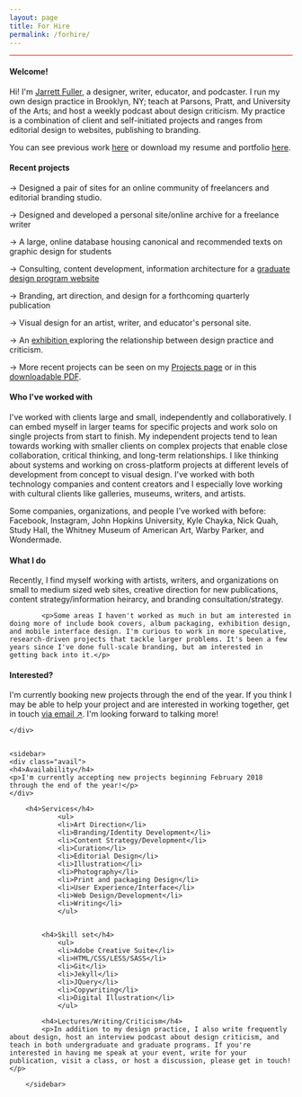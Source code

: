 ```yaml
---
layout: page
title: For Hire
permalink: /forhire/
---
```

<head>
<style type="text/css">
.profile {
  align-items: unset;
  border-top: 1px solid red;
}
.text {
align-items: unset;
}
/*
article li {
padding-bottom: 8px;
}
*/
.avail {
    width: 100%;
    background-color: rgba(255,0,0,0.1);
    border: 1px solid red;
    padding: 10px;
    box-sizing: border-box;
    margin-bottom: 10px;
}
.avail p {
    font-size: 20px;
    line-height: 26px;
}
.avail h4 {
padding-top: 0px;
}
sidebar h4 {
padding-top: 15px;
}
sidebar p {
  font-family: 'Karla', Helvetica, Arial, sans-serif;
  font-size: 16px;
  line-height: 22px;
}
</style>
</head>

<!------------------------->

<body>

<!--<img class="img-hero" src="/images/portrait.jpg"/>-->

<div class="profile">
<div class="text">

<div class="profile_section">
<h4>Welcome!</h4>
<article><p>Hi! I'm <a href="about">Jarrett Fuller</a>, a designer, writer, educator, and podcaster. I run my own design practice in Brooklyn, NY; teach at Parsons, Pratt, and University of the Arts; and host a weekly podcast about design criticism. My practice is a combination of client and self-initiated projects and ranges from editorial design to websites, publishing to branding.</p>

<p>You can see previous work <a href="/projects">here</a> or download my resume and portfolio <a href="/extras/jarrettfuller-work.pdf">here</a>.</p>

</article>
</div>

<div class="profile_section">
        <h4>Recent projects</h4>
            <article>
                <p> → Designed a pair of sites for an online community of freelancers and editorial branding studio.</p>
            <p>→ Designed and developed a personal site/online archive for a freelance writer</p>
            <p>→ A large, online database housing canonical and recommended texts on graphic design for students</p>
            <p>→ Consulting, content development, information architecture for a <a href="http://www.micadesign.org">graduate design program website</a></p>
            <p>→ Branding, art direction, and design for a forthcoming quarterly publication</p>
            <p>→ Visual design for an artist, writer, and educator's personal site.</p>
            <p>→ An <a href="http://jarrettfuller.com/projects/talk">exhibition </a> exploring the relationship between design practice and criticism.</p>
            <p>→ More recent projects can be seen on my <a href="/projects">Projects page</a> or in this <a href="/extras/jarrettfuller-work.pdf">downloadable PDF</a>.</p>

</article>
</div>

<!--
<div class="profile_section">
        <h4>Recent projects</h4>
            <article>
            <ul>
            <li><img src="/images/projects/kylechayka-1.png">↑ Designed and developed a personal site/online archive for a <a href="http://www.kylechayka.com">freelance writer ↗</a></li>
            <li><img src="/images/projects/kylechayka-1.png">
            Consulting, content development, information architecture for a <a href="http://www.micadesign.org">graduate design program website.</a></li>
            <li>Branding, art direction, and design for a forthcoming new quarterly publication</li>
            <li><img src="https://scontent-iad3-1.cdninstagram.com/t51.2885-15/e35/19955372_150404288846837_1998528053256388608_n.jpg">↑ A book of original photography from Baltimore, MD</li>
            <li><img src="/images/projects/sts-exhibition-1.jpg">↑ An exhibition exploring the relationship between design practice and criticism.</li>
            <li>→ More recent projects can be seen on my <a href="/projects">Projects</a> page.</li>
</ul>
</article>
</div>
-->

<div class="profile_section">
<h4>Who I've worked with</h4>
<article><p>I've worked with clients large and small, independently and collaboratively. I can embed myself in larger teams for specific projects and work solo on single projects from start to finish. My independent projects tend to lean towards working with smaller clients on complex projects that enable close collaboration, critical thinking, and long-term relationships. I like thinking about systems and working on cross-platform projects at different levels of development from concept to visual design. I've worked with both technology companies and content creators and I especially love working with cultural clients like galleries, museums, writers, and artists.</p>

<p>Some companies, organizations, and people I've worked with before: Facebook, Instagram, John Hopkins University, Kyle Chayka, Nick Quah, Study Hall, the Whitney Museum of American Art, Warby Parker, and Wondermade.</p>
</article>
</div>

<div class="profile_section">
        <h4>What I do</h4>
            <article><p>Recently, I find myself working with artists, writers, and organizations on small to medium sized web sites, creative direction for new publications, content strategy/information heirarcy, and branding consultation/strategy.</p>

            <p>Some areas I haven't worked as much in but am interested in doing more of include book covers, album packaging, exhibition design, and mobile interface design. I'm curious to work in more speculative, research-driven projects that tackle larger problems. It's been a few years since I've done full-scale branding, but am interested in getting back into it.</p>
</article>
</div>

<div class="profile_section">
        <h4>Interested?</h4>
            <article><p>I'm currently booking new projects through the end of the year. If you think I may be able to help your project and are interested in working together, get in touch <a href="mailto:jarrettfuller@gmail.com">via email ↗</a>. I'm looking forward to talking more!</p>
</article>
</div>

    </div>


    <sidebar>
    <div class="avail">
    <h4>Availability</h4>
    <p>I'm currently accepting new projects beginning February 2018 through the end of the year!</p>
    </div>

        <h4>Services</h4>
                <ul>
                <li>Art Direction</li>
                <li>Branding/Identity Development</li>
                <li>Content Strategy/Development</li>
                <li>Curation</li>
                <li>Editorial Design</li>
                <li>Illustration</li>
                <li>Photography</li>
                <li>Print and packaging Design</li>
                <li>User Experience/Interface</li>
                <li>Web Design/Development</li>
                <li>Writing</li>
                </ul>


            <h4>Skill set</h4>
                <ul>
                <li>Adobe Creative Suite</li>
                <li>HTML/CSS/LESS/SASS</li>
                <li>Git</li>
                <li>Jekyll</li>
                <li>JQuery</li>
                <li>Copywriting</li>
                <li>Digital Illustration</li>
                </ul>

            <h4>Lectures/Writing/Criticism</h4>
            <p>In addition to my design practice, I also write frequently about design, host an interview podcast about design criticism, and teach in both undergraduate and graduate programs. If you're interested in having me speak at your event, write for your publication, visit a class, or host a discussion, please get in touch!</p>

        </sidebar>


